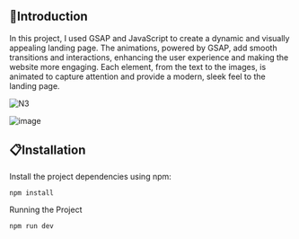 
## 📜Introduction

In this project, I used GSAP and JavaScript to create a dynamic and visually appealing landing page. 
The animations, powered by GSAP, add smooth transitions and interactions, enhancing the user experience and making the website more engaging. 
Each element, from the text to the images, is animated to capture attention and provide a modern, sleek feel to the landing page.


![N3](https://github.com/user-attachments/assets/01206b96-1f69-41d8-bc68-b9ef8753b8b0)


![image](https://github.com/user-attachments/assets/e6f65ddb-de62-47c0-9743-181ab9138bc6)


## 📋Installation

 Install the project dependencies using npm:

```http
npm install
```

 Running the Project

````http 
npm run dev
````


